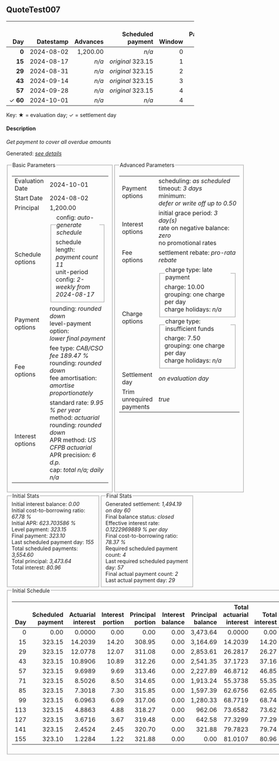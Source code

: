 <h2>QuoteTest007</h2>
<table>
    <thead style="vertical-align: bottom;">
        <th class="ci00" style="text-align: right;">Day</th>
        <th class="ci01" style="text-align: right;">Datestamp</th>
        <th class="ci02" style="text-align: right;">Advances</th>
        <th class="ci03" style="text-align: right;">Scheduled payment</th>
        <th class="ci04" style="text-align: right;">Window</th>
        <th class="ci05" style="text-align: right;">Payment due</th>
        <th class="ci06" style="text-align: right;">Actual payments</th>
        <th class="ci07" style="text-align: right;">Paid by</th>
        <th class="ci08" style="text-align: right;">Generated payment</th>
        <th class="ci09" style="text-align: right;">Net effect</th>
        <th class="ci10" style="text-align: right;">Payment status</th>
        <th class="ci11" style="text-align: right;">Balance status</th>
        <th class="ci12" style="text-align: right;">New charges</th>
        <th class="ci13" style="text-align: right;">Charges portion</th>
        <th class="ci14" style="text-align: right;">Actuarial interest</th>
        <th class="ci15" style="text-align: right;">New interest</th>
        <th class="ci16" style="text-align: right;">Interest portion</th>
        <th class="ci17" style="text-align: right;">Fee rebate if&nbsp;settled</th>
        <th class="ci18" style="text-align: right;">Fee rebate</th>
        <th class="ci19" style="text-align: right;">Fee portion</th>
        <th class="ci20" style="text-align: right;">Principal portion</th>
        <th class="ci21" style="text-align: right;">Charges balance</th>
        <th class="ci22" style="text-align: right;">Interest balance</th>
        <th class="ci23" style="text-align: right;">Fee balance</th>
        <th class="ci24" style="text-align: right;">Principal balance</th>
        <th class="ci25" style="text-align: right;">Settlement figure</th>
    </thead>
    <tr style="text-align: right;">
        <td class="ci00"><b>0</b></td>
        <td class="ci01" style="white-space: nowrap;">2024-08-02</td>
        <td class="ci02">1,200.00</td>
        <td class="ci03" style="white-space: nowrap;"><i>n/a<i></td>
        <td class="ci04">0</td>
        <td class="ci05">0.00</td>
        <td class="ci06"><i>n/a</i></td>
        <td class="ci07"><i>n/a</i></td>
        <td class="ci08"><i>n/a</i></td>
        <td class="ci09">0.00</td>
        <td class="ci10"><i>none&nbsp;scheduled</i></td>
        <td class="ci11">open</td>
        <td class="ci12"><i>n/a</i></td>
        <td class="ci13">0.00</td>
        <td class="ci14">0.0000</td>
        <td class="ci15">0.0000</td>
        <td class="ci16">0.00</td>
        <td class="ci17">2,273.64</td>
        <td class="ci18">0.00</td>
        <td class="ci19">0.00</td>
        <td class="ci20">0.00</td>
        <td class="ci21">0.00</td>
        <td class="ci22">0.0000</td>
        <td class="ci23">2,273.64</td>
        <td class="ci24">1,200.00</td>
        <td class="ci25">3,473.64</td>
    </tr>
    <tr style="text-align: right;">
        <td class="ci00"><b>15</b></td>
        <td class="ci01" style="white-space: nowrap;">2024-08-17</td>
        <td class="ci02"><i>n/a</i></td>
        <td class="ci03" style="white-space: nowrap;"><i>original</i> 323.15</td>
        <td class="ci04">1</td>
        <td class="ci05">323.15</td>
        <td class="ci06"><b>0</b>&nbsp;<i>confirmed</i>&nbsp;323.15</td>
        <td class="ci07"><b>15#0</b>&nbsp;323.15</td>
        <td class="ci08"><i>n/a</i></td>
        <td class="ci09">323.15</td>
        <td class="ci10"><i>payment&nbsp;made</i></td>
        <td class="ci11">open</td>
        <td class="ci12"><i>n/a</i></td>
        <td class="ci13">0.00</td>
        <td class="ci14">14.2039</td>
        <td class="ci15">14.2039</td>
        <td class="ci16">14.20</td>
        <td class="ci17">2,053.62</td>
        <td class="ci18">0.00</td>
        <td class="ci19">202.23</td>
        <td class="ci20">106.72</td>
        <td class="ci21">0.00</td>
        <td class="ci22">0.0000</td>
        <td class="ci23">2,071.41</td>
        <td class="ci24">1,093.28</td>
        <td class="ci25">1,111.07</td>
    </tr>
    <tr style="text-align: right;">
        <td class="ci00"><b>29</b></td>
        <td class="ci01" style="white-space: nowrap;">2024-08-31</td>
        <td class="ci02"><i>n/a</i></td>
        <td class="ci03" style="white-space: nowrap;"><i>original</i> 323.15</td>
        <td class="ci04">2</td>
        <td class="ci05">323.15</td>
        <td class="ci06"><b>0</b>&nbsp;<i>confirmed</i>&nbsp;323.15</td>
        <td class="ci07"><b>29#0</b>&nbsp;323.15</td>
        <td class="ci08"><i>n/a</i></td>
        <td class="ci09">323.15</td>
        <td class="ci10"><i>payment&nbsp;made</i></td>
        <td class="ci11">open</td>
        <td class="ci12"><i>n/a</i></td>
        <td class="ci13">0.00</td>
        <td class="ci14">12.0778</td>
        <td class="ci15">12.0778</td>
        <td class="ci16">12.07</td>
        <td class="ci17">1,848.25</td>
        <td class="ci18">0.00</td>
        <td class="ci19">203.62</td>
        <td class="ci20">107.46</td>
        <td class="ci21">0.00</td>
        <td class="ci22">0.0000</td>
        <td class="ci23">1,867.79</td>
        <td class="ci24">985.82</td>
        <td class="ci25">1,005.36</td>
    </tr>
    <tr style="text-align: right;">
        <td class="ci00"><b>43</b></td>
        <td class="ci01" style="white-space: nowrap;">2024-09-14</td>
        <td class="ci02"><i>n/a</i></td>
        <td class="ci03" style="white-space: nowrap;"><i>original</i> 323.15</td>
        <td class="ci04">3</td>
        <td class="ci05">323.15</td>
        <td class="ci06"><i>n/a</i></td>
        <td class="ci07"><i>n/a</i></td>
        <td class="ci08"><i>n/a</i></td>
        <td class="ci09">0.00</td>
        <td class="ci10"><i>missed&nbsp;payment</i></td>
        <td class="ci11">open</td>
        <td class="ci12"><i>late&nbsp;payment</i>&nbsp;10.00</td>
        <td class="ci13">0.00</td>
        <td class="ci14">10.8906</td>
        <td class="ci15">10.8906</td>
        <td class="ci16">0.00</td>
        <td class="ci17">1,642.89</td>
        <td class="ci18">0.00</td>
        <td class="ci19">0.00</td>
        <td class="ci20">0.00</td>
        <td class="ci21">10.00</td>
        <td class="ci22">10.8906</td>
        <td class="ci23">1,867.79</td>
        <td class="ci24">985.82</td>
        <td class="ci25">1,231.61</td>
    </tr>
    <tr style="text-align: right;">
        <td class="ci00"><b>57</b></td>
        <td class="ci01" style="white-space: nowrap;">2024-09-28</td>
        <td class="ci02"><i>n/a</i></td>
        <td class="ci03" style="white-space: nowrap;"><i>original</i> 323.15</td>
        <td class="ci04">4</td>
        <td class="ci05">323.15</td>
        <td class="ci06"><i>n/a</i></td>
        <td class="ci07"><i>n/a</i></td>
        <td class="ci08"><i>n/a</i></td>
        <td class="ci09">0.00</td>
        <td class="ci10"><i>payment&nbsp;due</i></td>
        <td class="ci11">open</td>
        <td class="ci12"><i>n/a</i></td>
        <td class="ci13">0.00</td>
        <td class="ci14">10.8906</td>
        <td class="ci15">10.8906</td>
        <td class="ci16">0.00</td>
        <td class="ci17">1,437.53</td>
        <td class="ci18">0.00</td>
        <td class="ci19">0.00</td>
        <td class="ci20">0.00</td>
        <td class="ci21">10.00</td>
        <td class="ci22">21.7813</td>
        <td class="ci23">1,867.79</td>
        <td class="ci24">985.82</td>
        <td class="ci25">1,447.86</td>
    </tr>
    <tr style="text-align: right;">
        <td class="ci00">&#x2713;&nbsp;<b>60</b></td>
        <td class="ci01" style="white-space: nowrap;">2024-10-01</td>
        <td class="ci02"><i>n/a</i></td>
        <td class="ci03" style="white-space: nowrap;"><i>n/a<i></td>
        <td class="ci04">4</td>
        <td class="ci05">0.00</td>
        <td class="ci06"><i>n/a</i></td>
        <td class="ci07"><i>n/a</i></td>
        <td class="ci08">1,494.19</td>
        <td class="ci09">1,494.19</td>
        <td class="ci10"><i>generated</i></td>
        <td class="ci11">closed</td>
        <td class="ci12"><i>n/a</i></td>
        <td class="ci13">10.00</td>
        <td class="ci14">2.3337</td>
        <td class="ci15">2.3337</td>
        <td class="ci16">24.11</td>
        <td class="ci17">1,393.53</td>
        <td class="ci18">1,393.53</td>
        <td class="ci19">474.26</td>
        <td class="ci20">985.82</td>
        <td class="ci21">0.00</td>
        <td class="ci22">0.0000</td>
        <td class="ci23">0.00</td>
        <td class="ci24">0.00</td>
        <td class="ci25">0.00</td>
    </tr>
</table><p>Key: &#x2605; = evaluation day; &#x2713; = settlement day</p>
<h4>Description</h4>
<p><i>Get payment to cover all overdue amounts</i></p>
<p>Generated: <i><a href="../GeneratedDate.html">see details</a></i></p>
<div style="display:flex;">

<fieldset style="flex: 1; display: flex; flex-direction: column;"><legend>Basic Parameters</legend>
<table>
    <tr>
        <td>Evaluation Date</td>
        <td>2024-10-01</td>
    </tr>
    <tr>
        <td>Start Date</td>
        <td>2024-08-02</td>
    </tr>
    <tr>
        <td>Principal</td>
        <td>1,200.00</td>
    </tr>
    <tr>
        <td>Schedule options</td>
        <td>
            <fieldset>
                <legend>config: <i>auto-generate schedule</i></legend>
                <div>schedule length: <i><i>payment count</i> 11</i></div>
                <div>unit-period config: <i>2-weekly from 2024-08-17</i></div>
            </fieldset>
        </td>
    </tr>
    <tr>
        <td>Payment options</td>
        <td>
            <div>
                <div>rounding: <i>rounded down</i></div>
                <div>level-payment option: <i>lower&nbsp;final&nbsp;payment</i></div>
            </div>
        </td>
    </tr>
    <tr>
        <td>Fee options</td>
        <td>
            <div>
                <div>fee type: <i><i>CAB/CSO fee</i> 189.47 %</i></div>
                <div>rounding: <i>rounded down</i></div>
                <div>fee amortisation: <i>amortise proportionately</i></div>
            </div>
        </td>
    </tr>
    <tr>
        <td>Interest options</td>
        <td>
            <div>
                <div>standard rate: <i>9.95 % per year</i></div>
                <div>method: <i>actuarial</i></div>
                <div>rounding: <i>rounded down</i></div>
                <div>APR method: <i>US CFPB actuarial</i></div>
                <div>APR precision: <i>6 d.p.</i></div>
                <div>cap: <i>total <i>n/a</i>; daily <i>n/a</i></div>
            </div>
        </td>
    </tr>
</table></fieldset>

<fieldset style="flex: 1; display: flex; flex-direction: column;"><legend>Advanced Parameters</legend>
<table>
    <tr>
        <td>Payment options</td>
        <td>
                <div>
                    <div>scheduling: <i>as scheduled</i></div>
                    <div>timeout: <i>3 days</i></div>
                    <div>minimum: <i>defer&nbsp;or&nbsp;write&nbsp;off&nbsp;up&nbsp;to&nbsp;0.50</i></div>
                </div>
        </td>
    </tr>
    <tr>
        <td>Interest options</td>
        <td>
            <div>
                <div>initial grace period: <i>3 day(s)</i></div>
                <div>rate on negative balance: <i>zero</i></div>
                <div>no promotional rates</div>
            </div>
        </td>
    </tr>
    <tr>
        <td>Fee options</td>
        <td>
            <div>
                <div>settlement rebate: <i>pro-rata rebate</i></div>
            </div>
        </td>
    </tr>
    <tr>
        <td>Charge options</td>
        <td>
            <div>
                <fieldset><legend>charge type: late payment</legend><div><div>charge: 10.00</div><div>grouping: one charge per day</div><div>charge holidays: <i>n/a</i></div></div></fieldset>
                <fieldset><legend>charge type: insufficient funds</legend><div><div>charge: 7.50</div><div>grouping: one charge per day</div><div>charge holidays: <i>n/a</i></div></div></fieldset>
            </div>
        </td>
    </tr>
    <tr>
        <td>Settlement day</td><td><i><i>on evaluation day</i></i></td>
    </tr>
    <tr>
        <td>Trim unrequired payments</td><td><i>true</i></td>
    </tr>
</table></fieldset>
</div>
<div style="display:flex;">


<fieldset style="flex: 1; display: flex; flex-direction: column;"><legend>Initial Stats</legend>
<div>
    <div>Initial interest balance: <i>0.00</i></div>
    <div>Initial cost-to-borrowing ratio: <i>67.78 %</i></div>
    <div>Initial APR: <i>623.703586 %</i></div>
    <div>Level payment: <i>323.15</i></div>
    <div>Final payment: <i>323.10</i></div>
    <div>Last scheduled payment day: <i>155</i></div>
    <div>Total scheduled payments: <i>3,554.60</i></div>
    <div>Total principal: <i>3,473.64</i></div>
    <div>Total interest: <i>80.96</i></div>
</div></fieldset>

<fieldset style="flex: 1; display: flex; flex-direction: column;"><legend>Final Stats</legend>
<div>
    <div>Generated settlement: <i>1,494.19 on day 60</i></div>
    <div>Final balance status: <i>closed</i></div>
    <div>Effective interest rate: <i>0.1222969889 % per day</i></div>
    <div>Final cost-to-borrowing ratio: <i>78.37 %</i></div>
    <div>Required scheduled payment count: <i>4</i></div>
    <div>Last required scheduled payment day: <i>57</i></div>
    <div>Final actual payment count: <i>2</i></div>
    <div>Last actual payment day: <i>29</i></div>
</div>
</fieldset>
</div>
<fieldset><legend>Initial Schedule</legend>
<table>
    <thead style="vertical-align: bottom;">
        <th style="text-align: right;">Day</th>
        <th style="text-align: right;">Scheduled payment</th>
        <th style="text-align: right;">Actuarial interest</th>
        <th style="text-align: right;">Interest portion</th>
        <th style="text-align: right;">Principal portion</th>
        <th style="text-align: right;">Interest balance</th>
        <th style="text-align: right;">Principal balance</th>
        <th style="text-align: right;">Total actuarial interest</th>
        <th style="text-align: right;">Total interest</th>
        <th style="text-align: right;">Total principal</th>
    </thead>
    <tr style="text-align: right;">
        <td class="ci00">0</td>
        <td class="ci01" style="white-space: nowrap;">0.00</td>
        <td class="ci02">0.0000</td>
        <td class="ci03">0.00</td>
        <td class="ci04">0.00</td>
        <td class="ci05">0.00</td>
        <td class="ci06">3,473.64</td>
        <td class="ci07">0.0000</td>
        <td class="ci08">0.00</td>
        <td class="ci09">0.00</td>
    </tr>
    <tr style="text-align: right;">
        <td class="ci00">15</td>
        <td class="ci01" style="white-space: nowrap;">323.15</td>
        <td class="ci02">14.2039</td>
        <td class="ci03">14.20</td>
        <td class="ci04">308.95</td>
        <td class="ci05">0.00</td>
        <td class="ci06">3,164.69</td>
        <td class="ci07">14.2039</td>
        <td class="ci08">14.20</td>
        <td class="ci09">308.95</td>
    </tr>
    <tr style="text-align: right;">
        <td class="ci00">29</td>
        <td class="ci01" style="white-space: nowrap;">323.15</td>
        <td class="ci02">12.0778</td>
        <td class="ci03">12.07</td>
        <td class="ci04">311.08</td>
        <td class="ci05">0.00</td>
        <td class="ci06">2,853.61</td>
        <td class="ci07">26.2817</td>
        <td class="ci08">26.27</td>
        <td class="ci09">620.03</td>
    </tr>
    <tr style="text-align: right;">
        <td class="ci00">43</td>
        <td class="ci01" style="white-space: nowrap;">323.15</td>
        <td class="ci02">10.8906</td>
        <td class="ci03">10.89</td>
        <td class="ci04">312.26</td>
        <td class="ci05">0.00</td>
        <td class="ci06">2,541.35</td>
        <td class="ci07">37.1723</td>
        <td class="ci08">37.16</td>
        <td class="ci09">932.29</td>
    </tr>
    <tr style="text-align: right;">
        <td class="ci00">57</td>
        <td class="ci01" style="white-space: nowrap;">323.15</td>
        <td class="ci02">9.6989</td>
        <td class="ci03">9.69</td>
        <td class="ci04">313.46</td>
        <td class="ci05">0.00</td>
        <td class="ci06">2,227.89</td>
        <td class="ci07">46.8712</td>
        <td class="ci08">46.85</td>
        <td class="ci09">1,245.75</td>
    </tr>
    <tr style="text-align: right;">
        <td class="ci00">71</td>
        <td class="ci01" style="white-space: nowrap;">323.15</td>
        <td class="ci02">8.5026</td>
        <td class="ci03">8.50</td>
        <td class="ci04">314.65</td>
        <td class="ci05">0.00</td>
        <td class="ci06">1,913.24</td>
        <td class="ci07">55.3738</td>
        <td class="ci08">55.35</td>
        <td class="ci09">1,560.40</td>
    </tr>
    <tr style="text-align: right;">
        <td class="ci00">85</td>
        <td class="ci01" style="white-space: nowrap;">323.15</td>
        <td class="ci02">7.3018</td>
        <td class="ci03">7.30</td>
        <td class="ci04">315.85</td>
        <td class="ci05">0.00</td>
        <td class="ci06">1,597.39</td>
        <td class="ci07">62.6756</td>
        <td class="ci08">62.65</td>
        <td class="ci09">1,876.25</td>
    </tr>
    <tr style="text-align: right;">
        <td class="ci00">99</td>
        <td class="ci01" style="white-space: nowrap;">323.15</td>
        <td class="ci02">6.0963</td>
        <td class="ci03">6.09</td>
        <td class="ci04">317.06</td>
        <td class="ci05">0.00</td>
        <td class="ci06">1,280.33</td>
        <td class="ci07">68.7719</td>
        <td class="ci08">68.74</td>
        <td class="ci09">2,193.31</td>
    </tr>
    <tr style="text-align: right;">
        <td class="ci00">113</td>
        <td class="ci01" style="white-space: nowrap;">323.15</td>
        <td class="ci02">4.8863</td>
        <td class="ci03">4.88</td>
        <td class="ci04">318.27</td>
        <td class="ci05">0.00</td>
        <td class="ci06">962.06</td>
        <td class="ci07">73.6582</td>
        <td class="ci08">73.62</td>
        <td class="ci09">2,511.58</td>
    </tr>
    <tr style="text-align: right;">
        <td class="ci00">127</td>
        <td class="ci01" style="white-space: nowrap;">323.15</td>
        <td class="ci02">3.6716</td>
        <td class="ci03">3.67</td>
        <td class="ci04">319.48</td>
        <td class="ci05">0.00</td>
        <td class="ci06">642.58</td>
        <td class="ci07">77.3299</td>
        <td class="ci08">77.29</td>
        <td class="ci09">2,831.06</td>
    </tr>
    <tr style="text-align: right;">
        <td class="ci00">141</td>
        <td class="ci01" style="white-space: nowrap;">323.15</td>
        <td class="ci02">2.4524</td>
        <td class="ci03">2.45</td>
        <td class="ci04">320.70</td>
        <td class="ci05">0.00</td>
        <td class="ci06">321.88</td>
        <td class="ci07">79.7823</td>
        <td class="ci08">79.74</td>
        <td class="ci09">3,151.76</td>
    </tr>
    <tr style="text-align: right;">
        <td class="ci00">155</td>
        <td class="ci01" style="white-space: nowrap;">323.10</td>
        <td class="ci02">1.2284</td>
        <td class="ci03">1.22</td>
        <td class="ci04">321.88</td>
        <td class="ci05">0.00</td>
        <td class="ci06">0.00</td>
        <td class="ci07">81.0107</td>
        <td class="ci08">80.96</td>
        <td class="ci09">3,473.64</td>
    </tr>
</table></fieldset>
